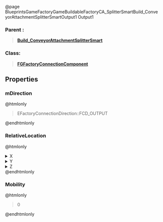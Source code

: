 @page BlueprintsGameFactoryGameBuildableFactoryCA_SplitterSmartBuild_ConveyorAttachmentSplitterSmartOutput1 Output1
### Parent :
<b><a href="_blueprints_game_factory_game_buildable_factory_c_a__splitter_smart_build__conveyor_attachment_splitter_smart.html"><blockquote>Build_ConveyorAttachmentSplitterSmart</blockquote></a></b>
### Class:
<b><a href="_class_script_f_g_factory_connection_component.html"><blockquote>FGFactoryConnectionComponent</blockquote></a></b>
## Properties
### mDirection
@htmlonly
<blockquote>EFactoryConnectionDirection::FCD_OUTPUT</blockquote>
@endhtmlonly

### RelativeLocation
@htmlonly
<details>
 <summary>X</summary>
<blockquote>100</blockquote>
</details>
<details>
 <summary>Y</summary>
<blockquote>0</blockquote>
</details>
<details>
 <summary>Z</summary>
<blockquote>0</blockquote>
</details>
@endhtmlonly

### Mobility
@htmlonly
<blockquote>0</blockquote>
@endhtmlonly

